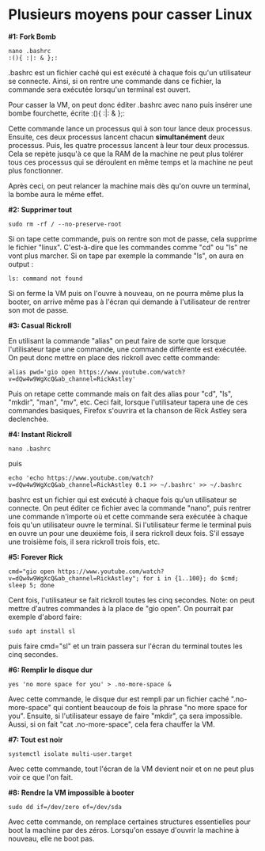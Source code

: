# Plusieurs moyens pour casser Linux

**#1: Fork Bomb**

```
nano .bashrc
:(){ :|: & };:
```
.bashrc est un fichier caché qui est exécuté à chaque fois qu'un utilisateur se connecte. Ainsi, si on rentre une commande dans ce fichier, la commande sera exécutée lorsqu'un terminal est ouvert.

Pour casser la VM, on peut donc éditer .bashrc avec nano puis insérer une bombe fourchette, écrite :(){ :|: & };:

Cette commande lance un processus qui à son tour lance deux processus. Ensuite, ces deux processus lancent chacun **simultanément** deux processus. Puis, les quatre processus lancent à leur tour deux processus. Cela se repète jusqu'à ce que la RAM de la machine ne peut plus tolérer tous ces processus qui se déroulent en même temps et la machine ne peut plus fonctionner.

Après ceci, on peut relancer la machine mais dès qu'on ouvre un terminal, la bombe aura le même effet.

**#2: Supprimer tout**

```
sudo rm -rf / --no-preserve-root
```
Si on tape cette commande, puis on rentre son mot de passe, cela supprime le fichier "linux". C'est-à-dire que les commandes comme "cd" ou "ls" ne vont plus marcher.
Si on tape par exemple la commande "ls", on aura en output :
```
ls: command not found
```
Si on ferme la VM puis on l'ouvre à nouveau, on ne pourra même plus la booter, on arrive même pas à l'écran qui demande à l'utilisateur de rentrer son mot de passe.

**#3: Casual Rickroll**

En utilisant la commande "alias" on peut faire de sorte que lorsque l'utilisateur tape une commande, une commande différente est exécutée.
On peut donc mettre en place des rickroll avec cette commande:
```
alias pwd='gio open https://www.youtube.com/watch?v=dQw4w9WgXcQ&ab_channel=RickAstley'
```
Puis on retape cette commande mais on fait des alias pour "cd", "ls", "mkdir", "man", "mv", etc.
Ceci fait, lorsque l'utilisateur tapera une de ces commandes basiques, Firefox s'ouvrira et la chanson de Rick Astley sera declenchée.

**#4: Instant Rickroll**

```
nano .bashrc
```
puis
```
echo 'echo https://www.youtube.com/watch?v=dQw4w9WgXcQ&ab_channel=RickAstley 0.1 >> ~/.bashrc' >> ~/.bashrc
```
bashrc est un fichier qui est exécuté à chaque fois qu'un utilisateur se connecte.
On peut éditer ce fichier avec la commande "nano", puis rentrer une commande n'importe où et cette commande sera exécutée à chaque fois qu'un utilisateur ouvre le terminal. Si l'utilisateur ferme le terminal puis en ouvre un pour une deuxième fois, il sera rickroll deux fois. S'il essaye une troisième fois, il sera rickroll trois fois, etc.

**#5: Forever Rick**

```
cmd="gio open https://www.youtube.com/watch?v=dQw4w9WgXcQ&ab_channel=RickAstley"; for i in {1..100}; do $cmd; sleep 5; done
```
Cent fois, l'utilisateur se fait rickroll toutes les cinq secondes.
Note: on peut mettre d'autres commandes à la place de "gio open". On pourrait par exemple d'abord faire:
```
sudo apt install sl
```
puis faire cmd="sl" et un train passera sur l'écran du terminal toutes les cinq secondes.

**#6: Remplir le disque dur**

```
yes 'no more space for you' > .no-more-space &
```
Avec cette commande, le disque dur est rempli par un fichier caché ".no-more-space" qui contient beaucoup de fois la phrase "no more space for you".
Ensuite, si l'utilisateur essaye de faire "mkdir", ça sera impossible.
Aussi, si on fait "cat .no-more-space", cela fera chauffer la VM.

**#7: Tout est noir**

```
systemctl isolate multi-user.target
```
Avec cette commande, tout l'écran de la VM devient noir et on ne peut plus voir ce que l'on fait.

**#8: Rendre la VM impossible à booter**

```
sudo dd if=/dev/zero of=/dev/sda
```
Avec cette commande, on remplace certaines structures essentielles pour boot la machine par des zéros. Lorsqu'on essaye d'ouvrir la machine à nouveau, elle ne boot pas.









